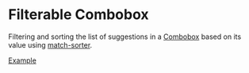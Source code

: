 # Filterable Combobox

<p data-description>
  Filtering and sorting the list of suggestions in a <a href="/components/combobox">Combobox</a> based on its value using <a href="https://github.com/kentcdodds/match-sorter">match-sorter</a>.
</p>

<a href="./index.tsx" data-playground>Example</a>
